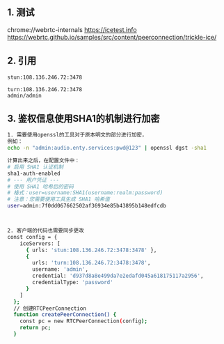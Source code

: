 ## 1. 测试
chrome://webrtc-internals
https://icetest.info
https://webrtc.github.io/samples/src/content/peerconnection/trickle-ice/

## 2. 引用

```
stun:108.136.246.72:3478

turn:108.136.246.72:3478
admin/admin
```

## 3. 鉴权信息使用SHA1的机制进行加密

```bash
1. 需要使用openssl的工具对于原本明文的部分进行加密，
例如：
echo -n "admin:audio.enty.services:pwd@123" | openssl dgst -sha1

计算出来之后，在配置文件中：
# 启用 SHA1 认证机制
sha1-auth-enabled
# --- 用户凭证 ---
# 使用 SHA1 哈希后的密码
# 格式：user=username:SHA1(username:realm:password)
# 注意：您需要使用工具生成 SHA1 哈希值
user=admin:7f0dd067662502af36934e85b43895b148edfcdb



2. 客户端的代码也需要同步更改
const config = {
    iceServers: [
      { urls: 'stun:108.136.246.72:3478:3478' },
      { 
        urls: 'turn:108.136.246.72:3478:3478',
        username: 'admin',
        credential: 'd937d8a8e499da7e2edafd045a618175117a2956',
        credentialType: 'password'
      }
    ]
  };
  // 创建RTCPeerConnection
  function createPeerConnection() {
    const pc = new RTCPeerConnection(config);
    return pc;
  }

```